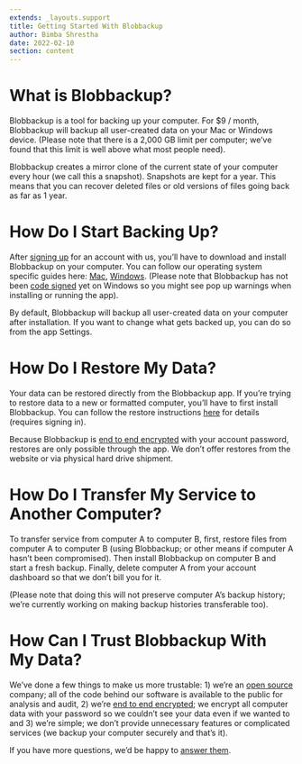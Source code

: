 ```yaml
---
extends: _layouts.support
title: Getting Started With Blobbackup
author: Bimba Shrestha
date: 2022-02-10
section: content
---
```


# What is Blobbackup?

Blobbackup is a tool for backing up your computer. For $9 / month, Blobbackup will backup all user-created data on your Mac or Windows device. (Please note that there is a 2,000 GB limit per computer; we’ve found that this limit is well above what most people need).

Blobbackup creates a mirror clone of the current state of your computer every hour (we call this a snapshot). Snapshots are kept for a year. This means that you can recover deleted files or old versions of files going back as far as 1 year.

# How Do I Start Backing Up?

After [signing up](https://app.blobbackup.com/register) for an account with us, you’ll have to download and install Blobbackup on your computer. You can follow our operating system specific guides here: [Mac](/support/how-to-install-blobbackup-on-mac), [Windows](/support/how-to-install-blobbackup-on-windows). (Please note that Blobbackup has not been [code signed](/support/windows-codesign-warnings) yet on Windows so you might see pop up warnings when installing or running the app).

By default, Blobbackup will backup all user-created data on your computer after installation. If you want to change what gets backed up, you can do so from the app Settings. 

# How Do I Restore My Data?

Your data can be restored directly from the Blobbackup app. If you’re trying to restore data to a new or formatted computer, you’ll have to first install Blobbackup. You can follow the restore instructions [here](https://app.blobbackup.com/restore) for details (requires signing in).

Because Blobbackup is [end to end encrypted](/blog/what-is-end-to-end-encryption) with your account password, restores are only possible through the app. We don’t offer restores from the website or via physical hard drive shipment. 

# How Do I Transfer My Service to Another Computer?

To transfer service from computer A to computer B, first, restore files from computer A to computer B (using Blobbackup; or other means if computer A hasn’t been compromised). Then install Blobbackup on computer B and start a fresh backup. Finally, delete computer A from your account dashboard so that we don’t bill you for it. 

(Please note that doing this will not preserve computer A’s backup history; we’re currently working on making backup histories transferable too).  

# How Can I Trust Blobbackup With My Data?

We’ve done a few things to make us more trustable: 1) we’re an [open source](https://github.com/blobbackup/blobbackup) company; all of the code behind our software is available to the public for analysis and audit, 2) we’re [end to end encrypted](/blog/what-is-end-to-end-encryption); we encrypt all computer data with your password so we couldn’t see your data even if we wanted to and 3) we’re simple; we don’t provide unnecessary features or complicated services (we backup your computer securely and that’s it). 

If you have more questions, we’d be happy to [answer them](/support).